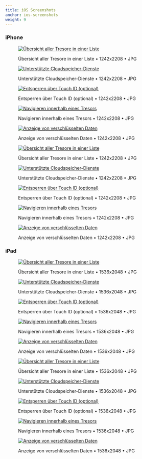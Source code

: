 ```yaml
---
title: iOS Screenshots
anchor: ios-screenshots
weight: 9
---
```

### iPhone

<div class="flex flex-wrap -mx-3">
  <div class="w-full px-3 md:w-1/2 lg:w-1/3">
    <figure class="rounded border border-gray-200 shadow bg-white text-center p-2 mb-8">
      <a href="/presskit/de/iphone-screenshot-1.jpg"><img class="inline-block mb-2" src="/presskit/de/iphone-screenshot-1.jpg" alt="Übersicht aller Tresore in einer Liste"/></a>
      <figcaption>
        <p class="text-sm text-gray-500">Übersicht aller Tresore in einer Liste • 1242x2208 • JPG</p>
      </figcaption>
    </figure>
  </div>
  <div class="w-full px-3 md:w-1/2 lg:w-1/3">
    <figure class="rounded border border-gray-200 shadow bg-white text-center p-2 mb-8">
      <a href="/presskit/de/iphone-screenshot-2.jpg"><img class="inline-block mb-2" src="/presskit/de/iphone-screenshot-2.jpg" alt="Unterstützte Cloudspeicher-Dienste"/></a>
      <figcaption>
        <p class="text-sm text-gray-500">Unterstützte Cloudspeicher-Dienste • 1242x2208 • JPG</p>
      </figcaption>
    </figure>
  </div>
  <div class="w-full px-3 md:w-1/2 lg:w-1/3">
    <figure class="rounded border border-gray-200 shadow bg-white text-center p-2 mb-8">
      <a href="/presskit/de/iphone-screenshot-3.jpg"><img class="inline-block mb-2" src="/presskit/de/iphone-screenshot-3.jpg" alt="Entsperren über Touch ID (optional)"/></a>
      <figcaption>
        <p class="text-sm text-gray-500">Entsperren über Touch ID (optional) • 1242x2208 • JPG</p>
      </figcaption>
    </figure>
  </div>
  <div class="w-full px-3 md:w-1/2 lg:w-1/3">
    <figure class="rounded border border-gray-200 shadow bg-white text-center p-2 mb-8">
      <a href="/presskit/de/iphone-screenshot-4.jpg"><img class="inline-block mb-2" src="/presskit/de/iphone-screenshot-4.jpg" alt="Navigieren innerhalb eines Tresors"/></a>
      <figcaption>
        <p class="text-sm text-gray-500">Navigieren innerhalb eines Tresors • 1242x2208 • JPG</p>
      </figcaption>
    </figure>
  </div>
  <div class="w-full px-3 md:w-1/2 lg:w-1/3">
    <figure class="rounded border border-gray-200 shadow bg-white text-center p-2 mb-8">
      <a href="/presskit/de/iphone-screenshot-5.jpg"><img class="inline-block mb-2" src="/presskit/de/iphone-screenshot-5.jpg" alt="Anzeige von verschlüsselten Daten"/></a>
      <figcaption>
        <p class="text-sm text-gray-500">Anzeige von verschlüsselten Daten • 1242x2208 • JPG</p>
      </figcaption>
    </figure>
  </div>
</div>

<div class="flex flex-wrap -mx-3">
  <div class="w-full px-3 md:w-1/2 lg:w-1/3">
    <figure class="rounded border border-gray-200 shadow bg-white text-center p-2 mb-8">
      <a href="/presskit/de/iphone-appstore-screenshot-1.jpg"><img class="inline-block mb-2" src="/presskit/de/iphone-appstore-screenshot-1.jpg" alt="Übersicht aller Tresore in einer Liste"/></a>
      <figcaption>
        <p class="text-sm text-gray-500">Übersicht aller Tresore in einer Liste • 1242x2208 • JPG</p>
      </figcaption>
    </figure>
  </div>
  <div class="w-full px-3 md:w-1/2 lg:w-1/3">
    <figure class="rounded border border-gray-200 shadow bg-white text-center p-2 mb-8">
      <a href="/presskit/de/iphone-appstore-screenshot-2.jpg"><img class="inline-block mb-2" src="/presskit/de/iphone-appstore-screenshot-2.jpg" alt="Unterstützte Cloudspeicher-Dienste"/></a>
      <figcaption>
        <p class="text-sm text-gray-500">Unterstützte Cloudspeicher-Dienste • 1242x2208 • JPG</p>
      </figcaption>
    </figure>
  </div>
  <div class="w-full px-3 md:w-1/2 lg:w-1/3">
    <figure class="rounded border border-gray-200 shadow bg-white text-center p-2 mb-8">
      <a href="/presskit/de/iphone-appstore-screenshot-3.jpg"><img class="inline-block mb-2" src="/presskit/de/iphone-appstore-screenshot-3.jpg" alt="Entsperren über Touch ID (optional)"/></a>
      <figcaption>
        <p class="text-sm text-gray-500">Entsperren über Touch ID (optional) • 1242x2208 • JPG</p>
      </figcaption>
    </figure>
  </div>
  <div class="w-full px-3 md:w-1/2 lg:w-1/3">
    <figure class="rounded border border-gray-200 shadow bg-white text-center p-2 mb-8">
      <a href="/presskit/de/iphone-appstore-screenshot-4.jpg"><img class="inline-block mb-2" src="/presskit/de/iphone-appstore-screenshot-4.jpg" alt="Navigieren innerhalb eines Tresors"/></a>
      <figcaption>
        <p class="text-sm text-gray-500">Navigieren innerhalb eines Tresors • 1242x2208 • JPG</p>
      </figcaption>
    </figure>
  </div>
  <div class="w-full px-3 md:w-1/2 lg:w-1/3">
    <figure class="rounded border border-gray-200 shadow bg-white text-center p-2 mb-8">
      <a href="/presskit/de/iphone-appstore-screenshot-5.jpg"><img class="inline-block mb-2" src="/presskit/de/iphone-appstore-screenshot-5.jpg" alt="Anzeige von verschlüsselten Daten"/></a>
      <figcaption>
        <p class="text-sm text-gray-500">Anzeige von verschlüsselten Daten • 1242x2208 • JPG</p>
      </figcaption>
    </figure>
  </div>
</div>

### iPad

<div class="flex flex-wrap -mx-3">
  <div class="w-full px-3 md:w-1/2 lg:w-1/3">
    <figure class="rounded border border-gray-200 shadow bg-white text-center p-2 mb-8">
      <a href="/presskit/de/ipad-screenshot-1.jpg"><img class="inline-block mb-2" src="/presskit/de/ipad-screenshot-1.jpg" alt="Übersicht aller Tresore in einer Liste"/></a>
      <figcaption>
        <p class="text-sm text-gray-500">Übersicht aller Tresore in einer Liste • 1536x2048 • JPG</p>
      </figcaption>
    </figure>
  </div>
  <div class="w-full px-3 md:w-1/2 lg:w-1/3">
    <figure class="rounded border border-gray-200 shadow bg-white text-center p-2 mb-8">
      <a href="/presskit/de/ipad-screenshot-2.jpg"><img class="inline-block mb-2" src="/presskit/de/ipad-screenshot-2.jpg" alt="Unterstützte Cloudspeicher-Dienste"/></a>
      <figcaption>
        <p class="text-sm text-gray-500">Unterstützte Cloudspeicher-Dienste • 1536x2048 • JPG</p>
      </figcaption>
    </figure>
  </div>
  <div class="w-full px-3 md:w-1/2 lg:w-1/3">
    <figure class="rounded border border-gray-200 shadow bg-white text-center p-2 mb-8">
      <a href="/presskit/de/ipad-screenshot-3.jpg"><img class="inline-block mb-2" src="/presskit/de/ipad-screenshot-3.jpg" alt="Entsperren über Touch ID (optional)"/></a>
      <figcaption>
        <p class="text-sm text-gray-500">Entsperren über Touch ID (optional) • 1536x2048 • JPG</p>
      </figcaption>
    </figure>
  </div>
  <div class="w-full px-3 md:w-1/2 lg:w-1/3">
    <figure class="rounded border border-gray-200 shadow bg-white text-center p-2 mb-8">
      <a href="/presskit/de/ipad-screenshot-4.jpg"><img class="inline-block mb-2" src="/presskit/de/ipad-screenshot-4.jpg" alt="Navigieren innerhalb eines Tresors"/></a>
      <figcaption>
        <p class="text-sm text-gray-500">Navigieren innerhalb eines Tresors • 1536x2048 • JPG</p>
      </figcaption>
    </figure>
  </div>
  <div class="w-full px-3 md:w-1/2 lg:w-1/3">
    <figure class="rounded border border-gray-200 shadow bg-white text-center p-2 mb-8">
      <a href="/presskit/de/ipad-screenshot-5.jpg"><img class="inline-block mb-2" src="/presskit/de/ipad-screenshot-5.jpg" alt="Anzeige von verschlüsselten Daten"/></a>
      <figcaption>
        <p class="text-sm text-gray-500">Anzeige von verschlüsselten Daten • 1536x2048 • JPG</p>
      </figcaption>
    </figure>
  </div>
</div>

<div class="flex flex-wrap -mx-3">
  <div class="w-full px-3 md:w-1/2 lg:w-1/3">
    <figure class="rounded border border-gray-200 shadow bg-white text-center p-2 mb-8">
      <a href="/presskit/de/ipad-appstore-screenshot-1.jpg"><img class="inline-block mb-2" src="/presskit/de/ipad-appstore-screenshot-1.jpg" alt="Übersicht aller Tresore in einer Liste"/></a>
      <figcaption>
        <p class="text-sm text-gray-500">Übersicht aller Tresore in einer Liste • 1536x2048 • JPG</p>
      </figcaption>
    </figure>
  </div>
  <div class="w-full px-3 md:w-1/2 lg:w-1/3">
    <figure class="rounded border border-gray-200 shadow bg-white text-center p-2 mb-8">
      <a href="/presskit/de/ipad-appstore-screenshot-2.jpg"><img class="inline-block mb-2" src="/presskit/de/ipad-appstore-screenshot-2.jpg" alt="Unterstützte Cloudspeicher-Dienste"/></a>
      <figcaption>
        <p class="text-sm text-gray-500">Unterstützte Cloudspeicher-Dienste • 1536x2048 • JPG</p>
      </figcaption>
    </figure>
  </div>
  <div class="w-full px-3 md:w-1/2 lg:w-1/3">
    <figure class="rounded border border-gray-200 shadow bg-white text-center p-2 mb-8">
      <a href="/presskit/de/ipad-appstore-screenshot-3.jpg"><img class="inline-block mb-2" src="/presskit/de/ipad-appstore-screenshot-3.jpg" alt="Entsperren über Touch ID (optional)"/></a>
      <figcaption>
        <p class="text-sm text-gray-500">Entsperren über Touch ID (optional) • 1536x2048 • JPG</p>
      </figcaption>
    </figure>
  </div>
  <div class="w-full px-3 md:w-1/2 lg:w-1/3">
    <figure class="rounded border border-gray-200 shadow bg-white text-center p-2 mb-8">
      <a href="/presskit/de/ipad-appstore-screenshot-4.jpg"><img class="inline-block mb-2" src="/presskit/de/ipad-appstore-screenshot-4.jpg" alt="Navigieren innerhalb eines Tresors"/></a>
      <figcaption>
        <p class="text-sm text-gray-500">Navigieren innerhalb eines Tresors • 1536x2048 • JPG</p>
      </figcaption>
    </figure>
  </div>
  <div class="w-full px-3 md:w-1/2 lg:w-1/3">
    <figure class="rounded border border-gray-200 shadow bg-white text-center p-2 mb-8">
      <a href="/presskit/de/ipad-appstore-screenshot-5.jpg"><img class="inline-block mb-2" src="/presskit/de/ipad-appstore-screenshot-5.jpg" alt="Anzeige von verschlüsselten Daten"/></a>
      <figcaption>
        <p class="text-sm text-gray-500">Anzeige von verschlüsselten Daten • 1536x2048 • JPG</p>
      </figcaption>
    </figure>
  </div>
</div>
